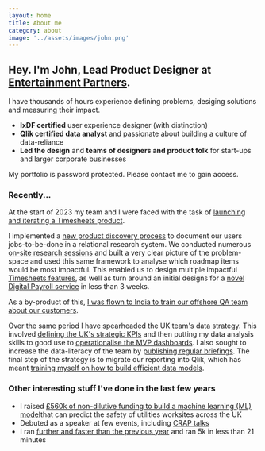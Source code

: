 ```yaml
---
layout: home
title: About me
category: about
image: '../assets/images/john.png'
--- 
```


## Hey. I'm John, Lead Product Designer at [Entertainment Partners][0].

I have thousands of hours experience defining problems, desiging solutions and measuring their impact. 
* **IxDF certified** user experience designer (with distinction)
* **Qlik certified data analyst** and passionate about building a culture of data-reliance
* **Led the design** and **teams of designers and product folk** for start-ups and larger corporate businesses

My portfolio is password protected. Please contact me to gain access.

### Recently...
At the start of 2023 my team and I were faced with the task of [launching and iterating a Timesheets product][1].

I implemented a [new product discovery process][2] to document our users jobs-to-be-done in a relational research system. We conducted numerous [on-site research sessions][3] and built a very clear picture of the problem-space and used this same framework to analyse which roadmap items would be most impactful. This enabled us to design multiple impactful [Timesheets features][1], as well as turn around an initial designs for a [novel Digital Payroll service][5] in less than 3 weeks. 

As a by-product of this, [I was flown to India to train our offshore QA team about our customers][5].

Over the same period I have spearheaded the UK team's data strategy. This involved [defining the UK's strategic KPIs][6] and then putting my data analysis skills to good use to [operationalise the MVP dashboards][7]. I also sought to increase the data-literacy of the team by [publishing regular briefings][8]. The final step of the strategy is to migrate our reporting into Qlik, which has meant [training myself on how to build efficient data models][9].  

### Other interesting stuff I've done in the last few years
* I raised [£560k of non-dilutive funding to build a machine learning (ML) model][10]that can predict the safety of utilities worksites across the UK
* Debuted as a speaker at few events, including [CRAP talks][11]
* I ran [further and faster than the previous year][12] and ran 5k in less than 21 minutes


[0]: http://www.ep.com
[1]: /work/ep-timesheets
[2]: /
[3]: /
[4]: /
[5]: /
[6]: /
[7]: /
[8]: /
[9]: /
[10]: /
[11]: /
[12]: /